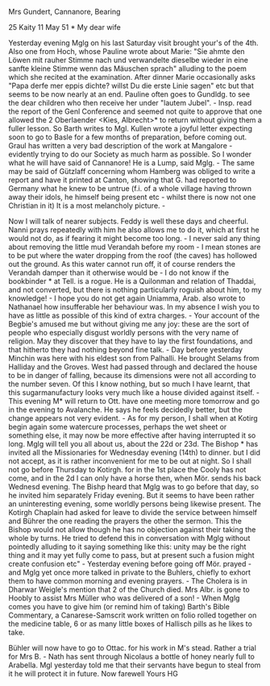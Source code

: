 Mrs Gundert, Cannanore, Bearing

25 Kaity 11 May 51
 <Sunday>*
My dear wife

Yesterday evening Mglg on his last Saturday visit brought your's of the 4th. Also one from Hoch, whose Pauline wrote about Marie: "Sie ahmte den Löwen mit rauher Stimme nach und verwandelte dieselbe wieder in eine sanfte kleine Stimme wenn das Mäuschen sprach" alluding to the poem which she recited at the examination. After dinner Marie occasionally asks "Papa derfe mer eppis dichte? willst Du die erste Linie sagen" etc but that seems to be now nearly at an end. Pauline often goes to Gundldg. to see the dear children who then receive her under "lautem Jubel". - Insp. read the report of the Genl Conference and seemed not quite to approve that one allowed the 2 Oberlaender <Kies, Albrecht>* to return without giving them a fuller lesson. So Barth writes to Mgl. Kullen wrote a joyful letter expecting soon to go to Basle for a few months of preparation, before coming out. Graul has written a very bad description of the work at Mangalore - evidently trying to do our Society as much harm as possible. So I wonder what he will have said of Cannanore! He is a Lump, said Mglg. - The same may be said of Gützlaff concerning whom Hamberg was obliged to write a report and have it printed at Canton, showing that G. had reported to Germany what he knew to be untrue (f.i. of a whole village having thrown away their idols, he himself being present etc - whilst there is now not one Christian in it) It is a most melancholy picture. -

Now I will talk of nearer subjects. Feddy is well these days and cheerful. Nanni prays repeatedly with him he also allows me to do it, which at first he would not do, as if fearing it might become too long. - I never said any thing about removing the little mud Verandah before my room - I mean stones are to be put where the water dropping from the roof (the caves) has hollowed out the ground. As this water cannot run off, it of course renders the Verandah damper than it otherwise would be - I do not know if the bookbinder <Barid>* at Tell. is a rogue. He is a Quilonman and relation of Thaddai, and not converted, but there is nothing particularly roguish about him, to my knowledge! - I hope you do not get again Uniamma, Arab. also wrote to Nathanael how insufferable her behaviour was. In my absence I wish you to have as little as possible of this kind of extra charges. - Your account of the Begbie's amused me but without giving me any joy: these are the sort of people who especially disgust worldly persons with the very name of religion. May they discover that they have to lay the first foundations, and that hitherto they had nothing beyond fine talk. - Day before yesterday Minchin was here with his eldest son from Palhalli. He brought Selams from Halliday and the Groves. West had passed through and declared the house to be in danger of falling, because its dimensions were not all according to the number seven. Of this I know nothing, but so much I have learnt, that this sugarmanufactury looks very much like a house divided against itself. - This evening M<ogl>* will return to Ott. have one meeting more tomorrow and go in the evening to Avalanche. He says he feels decidedly better, but the change appears not very evident. - As for my person, I shall when at Kotirg begin again some watercure processes, perhaps the wet sheet or something else, it may now be more effective after having interrupted it so long. Mglg will tell you all about us, about the 22d or 23d. The Bishop <Dealtry>* has invited all the Missionaries for Wednesday evening (14th) to dinner. but I did not accept, as it is rather inconvenient for me to be out at night. So I shall not go before Thursday to Kotirgh. for in the 1st place the Cooly has not come, and in the 2d I can only have a horse then, when Mör. sends his back Wednesd evening. The Bishp heard that Mglg was to go before that day, so he invited him separately Friday evening. But it seems to have been rather an uninteresting evening, some worldly persons being likewise present. The Kotirgh Chaplain had asked for leave to divide the service between himself and Bührer the one reading the prayers the other the sermon. This the Bishop would not allow though he has no objection against their taking the whole by turns. He tried to defend this in conversation with Mglg without pointedly alluding to it saying something like this: unity may be the right thing and it may yet fully come to pass, but at present such a fusion might create confusion etc" - Yesterday evening before going off Mör. prayed - and Mglg yet once more talked in private to the Buhlers, chiefly to exhort them to have common morning and evening prayers. - The Cholera is in Dharwar Weigle's mention that 2 of the Church died. Mrs Albr. is gone to Hoobly to assist Mrs Müller who was delivered of a son! - When Mglg comes you have to give him (or remind him of taking) Barth's Bible Commentary, a Canarese-Samscrit work written on folio rolled together on the medicine table, 6 or as many little boxes of Hallisch pills as he likes to take.

Bühler will now have to go to Ottac. for his work in M's stead. Rather a trial for Mrs B. - Nath has sent through Nicolaus a bottle of honey nearly full to Arabella. Mgl yesterday told me that their servants have begun to steal from it he will protect it in future. Now farewell
 Yours HG

